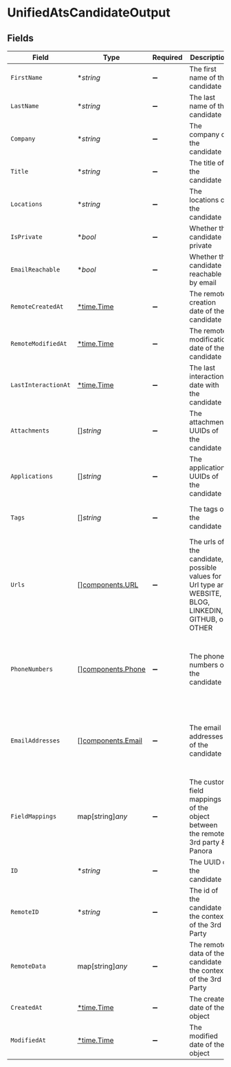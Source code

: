# UnifiedAtsCandidateOutput


## Fields

| Field                                                                                                 | Type                                                                                                  | Required                                                                                              | Description                                                                                           | Example                                                                                               |
| ----------------------------------------------------------------------------------------------------- | ----------------------------------------------------------------------------------------------------- | ----------------------------------------------------------------------------------------------------- | ----------------------------------------------------------------------------------------------------- | ----------------------------------------------------------------------------------------------------- |
| `FirstName`                                                                                           | **string*                                                                                             | :heavy_minus_sign:                                                                                    | The first name of the candidate                                                                       | Joe                                                                                                   |
| `LastName`                                                                                            | **string*                                                                                             | :heavy_minus_sign:                                                                                    | The last name of the candidate                                                                        | Doe                                                                                                   |
| `Company`                                                                                             | **string*                                                                                             | :heavy_minus_sign:                                                                                    | The company of the candidate                                                                          | Acme                                                                                                  |
| `Title`                                                                                               | **string*                                                                                             | :heavy_minus_sign:                                                                                    | The title of the candidate                                                                            | Analyst                                                                                               |
| `Locations`                                                                                           | **string*                                                                                             | :heavy_minus_sign:                                                                                    | The locations of the candidate                                                                        | New York                                                                                              |
| `IsPrivate`                                                                                           | **bool*                                                                                               | :heavy_minus_sign:                                                                                    | Whether the candidate is private                                                                      | false                                                                                                 |
| `EmailReachable`                                                                                      | **bool*                                                                                               | :heavy_minus_sign:                                                                                    | Whether the candidate is reachable by email                                                           | true                                                                                                  |
| `RemoteCreatedAt`                                                                                     | [*time.Time](https://pkg.go.dev/time#Time)                                                            | :heavy_minus_sign:                                                                                    | The remote creation date of the candidate                                                             | 2024-10-01T12:00:00Z                                                                                  |
| `RemoteModifiedAt`                                                                                    | [*time.Time](https://pkg.go.dev/time#Time)                                                            | :heavy_minus_sign:                                                                                    | The remote modification date of the candidate                                                         | 2024-10-01T12:00:00Z                                                                                  |
| `LastInteractionAt`                                                                                   | [*time.Time](https://pkg.go.dev/time#Time)                                                            | :heavy_minus_sign:                                                                                    | The last interaction date with the candidate                                                          | 2024-10-01T12:00:00Z                                                                                  |
| `Attachments`                                                                                         | []*string*                                                                                            | :heavy_minus_sign:                                                                                    | The attachments UUIDs of the candidate                                                                | [<br/>"801f9ede-c698-4e66-a7fc-48d19eebaa4f"<br/>]                                                    |
| `Applications`                                                                                        | []*string*                                                                                            | :heavy_minus_sign:                                                                                    | The applications UUIDs of the candidate                                                               | [<br/>"801f9ede-c698-4e66-a7fc-48d19eebaa4f"<br/>]                                                    |
| `Tags`                                                                                                | []*string*                                                                                            | :heavy_minus_sign:                                                                                    | The tags of the candidate                                                                             | [<br/>"tag_1",<br/>"tag_2"<br/>]                                                                      |
| `Urls`                                                                                                | [][components.URL](../../models/components/url.md)                                                    | :heavy_minus_sign:                                                                                    | The urls of the candidate, possible values for Url type are WEBSITE, BLOG, LINKEDIN, GITHUB, or OTHER | [<br/>{<br/>"url": "mywebsite.com",<br/>"url_type": "WEBSITE"<br/>}<br/>]                             |
| `PhoneNumbers`                                                                                        | [][components.Phone](../../models/components/phone.md)                                                | :heavy_minus_sign:                                                                                    | The phone numbers of the candidate                                                                    | [<br/>{<br/>"phone_number": "+33660688899",<br/>"phone_type": "WORK"<br/>}<br/>]                      |
| `EmailAddresses`                                                                                      | [][components.Email](../../models/components/email.md)                                                | :heavy_minus_sign:                                                                                    | The email addresses of the candidate                                                                  | [<br/>{<br/>"email_address": "joedoe@gmail.com",<br/>"email_address_type": "WORK"<br/>}<br/>]         |
| `FieldMappings`                                                                                       | map[string]*any*                                                                                      | :heavy_minus_sign:                                                                                    | The custom field mappings of the object between the remote 3rd party & Panora                         | {<br/>"fav_dish": "broccoli",<br/>"fav_color": "red"<br/>}                                            |
| `ID`                                                                                                  | **string*                                                                                             | :heavy_minus_sign:                                                                                    | The UUID of the candidate                                                                             | 801f9ede-c698-4e66-a7fc-48d19eebaa4f                                                                  |
| `RemoteID`                                                                                            | **string*                                                                                             | :heavy_minus_sign:                                                                                    | The id of the candidate in the context of the 3rd Party                                               | id_1                                                                                                  |
| `RemoteData`                                                                                          | map[string]*any*                                                                                      | :heavy_minus_sign:                                                                                    | The remote data of the candidate in the context of the 3rd Party                                      | {<br/>"fav_dish": "broccoli",<br/>"fav_color": "red"<br/>}                                            |
| `CreatedAt`                                                                                           | [*time.Time](https://pkg.go.dev/time#Time)                                                            | :heavy_minus_sign:                                                                                    | The created date of the object                                                                        | 2024-10-01T12:00:00Z                                                                                  |
| `ModifiedAt`                                                                                          | [*time.Time](https://pkg.go.dev/time#Time)                                                            | :heavy_minus_sign:                                                                                    | The modified date of the object                                                                       | 2024-10-01T12:00:00Z                                                                                  |